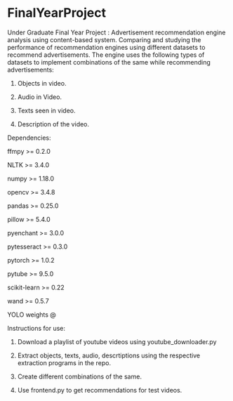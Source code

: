 # FinalYearProject

Under Graduate Final Year Project : Advertisement recommendation engine analysis using content-based system.
Comparing and studying the performance of recommendation engines using different datasets to recommend advertisements.
The engine uses the following types of datasets to implement combinations of the same while recommending advertisements:

1. Objects in video.

2. Audio in Video.

3. Texts seen in video.

4. Description of the video.

Dependencies:


ffmpy >= 0.2.0

NLTK >= 3.4.0

numpy >= 1.18.0

opencv >= 3.4.8

pandas >= 0.25.0

pillow >= 5.4.0

pyenchant >= 3.0.0

pytesseract >= 0.3.0

pytorch >= 1.0.2

pytube >= 9.5.0

scikit-learn >= 0.22

wand >= 0.5.7

YOLO weights @ 

Instructions for use:

1. Download a playlist of youtube videos using youtube_downloader.py

2. Extract objects, texts, audio, descrtiptions using the respective extraction programs in the repo. 

3. Create different combinations of the same.

4. Use frontend.py to get recommendations for test videos.



